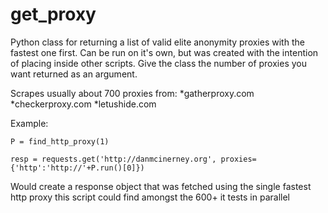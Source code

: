 get_proxy
=========


Python class for returning a list of valid elite anonymity proxies with the fastest
one first. Can be run on it's own, but was created with the intention of placing inside
other scripts. Give the class the number of proxies you want returned as an argument.

Scrapes usually about 700 proxies from:
*gatherproxy.com
*checkerproxy.com
*letushide.com

Example:


```P = find_http_proxy(1)```

```resp = requests.get('http://danmcinerney.org', proxies={'http':'http://'+P.run()[0]})```

Would create a response object that was fetched using the single fastest http proxy
this script could find amongst the 600+ it tests in parallel
